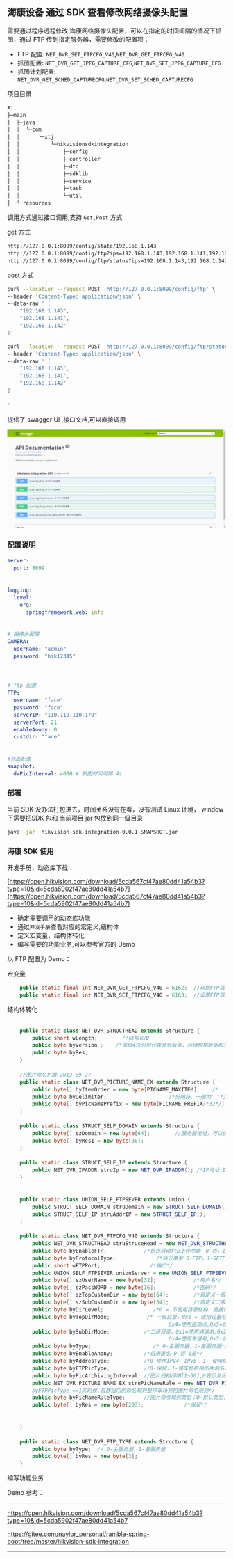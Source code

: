 
## 海康设备 通过 SDK 查看修改网络摄像头配置

需要通过程序远程修改 海康网络摄像头配置，可以在指定的时间间隔的情况下抓图，通过 FTP 传到指定服务器，需要修改的配置项：


+ FTP 配置: `NET_DVR_SET_FTPCFG_V40`,`NET_DVR_GET_FTPCFG_V40`
+ 抓图配置: `NET_DVR_GET_JPEG_CAPTURE_CFG`,`NET_DVR_SET_JPEG_CAPTURE_CFG`
+ 抓图计划配置: `NET_DVR_GET_SCHED_CAPTURECFG`,`NET_DVR_SET_SCHED_CAPTURECFG`

项目目录

```bash
X:.
├─main
│  ├─java
│  │  └─com
│  │      └─xtj
│  │          └─hikvisionsdkintegration
│  │              ├─config
│  │              ├─controller
│  │              ├─dto
│  │              ├─sdklib
│  │              ├─service
│  │              ├─task
│  │              └─util
│  └─resources

```

调用方式通过接口调用,支持 `Get,Post` 方式


get 方式
```bash
http://127.0.0.1:8099/config/state/192.168.1.143
http://127.0.0.1:8099/config/ftp?ips=192.168.1.143,192.168.1.141,192.168.1.142
http://127.0.0.1:8099/config/ftp/status?ips=192.168.1.143,192.168.1.141,192.168.1.142
```
post 方式
```bash
curl --location --request POST 'http://127.0.0.1:8099/config/ftp' \
--header 'Content-Type: application/json' \
--data-raw ' [
    "192.168.1.143",
    "192.168.1.141",
    "192.168.1.142"
]'
```

```bash
curl --location --request POST 'http://127.0.0.1:8099/config/ftp/status' \
--header 'Content-Type: application/json' \
--data-raw ' [
    "192.168.1.143",
    "192.168.1.141",
    "192.168.1.142"
]

'
```

提供了 swagger UI ,接口文档,可以直接调用

![swagger UI ](./file/20231012024029.png)


### 配置说明

```yaml
server:
  port: 8099


logging:
  level:
    org:
      springframework.web: info


# 摄像头配置
CAMERA:
  username: "admin"
  password: "hik12345"



# ftp 配置
FTP:
  username: "face"
  password: "face"
  serverIP: "110.110.110.170"
  serverPort: 21
  enableAnony: 0
  custdir: "face"


#抓图配置
snapshot:
  dwPicInterval: 4000 # 抓图时间间隔 4s

```



### 部署

当前 SDK 没办法打包进去，时间关系没有在看，没有测试 Linux 环境， window 下需要把SDK 包和 当前项目 jar 包放到同一级目录
```bash
java -jar  hikvision-sdk-integration-0.0.1-SNAPSHOT.jar
```

### 海康 SDK 使用

开发手册，动态库下载：


[https://open.hikvision.com/download/5cda567cf47ae80dd41a54b3?type=10&id=5cda5902f47ae80dd41a54b7](https://open.hikvision.com/download/5cda567cf47ae80dd41a54b3?type=10&id=5cda5902f47ae80dd41a54b7)

+ 确定需要调用的动态库功能
+ 通过`开发手册`查看对应的宏定义,结构体
+ 定义宏变量，结构体转化
+ 编写需要的功能业务,可以参考官方的 Demo 


以 FTP 配置为 Demo：

宏变量

```java
    public static final int NET_DVR_GET_FTPCFG_V40 = 6162;  //获取FTP信息
    public static final int NET_DVR_SET_FTPCFG_V40 = 6163;  //设置FTP信息
```

结构体转化

```java

    public static class NET_DVR_STRUCTHEAD extends Structure {
        public short wLength;        //结构长度
        public byte byVersion ;    /*高低4位分别代表高低版本，后续根据版本和长度进行扩展，不同的版本的长度进行限制*/
        public byte byRes;
    }

    //图片命名扩展 2013-09-27
    public static class NET_DVR_PICTURE_NAME_EX extends Structure {
        public byte[] byItemOrder = new byte[PICNAME_MAXITEM];    /*    桉数组定义文件命名的规则 */
        public byte byDelimiter;                    /*分隔符，一般为'_'*/
        public byte[] byPicNamePrefix = new byte[PICNAME_PREFIX/*32*/];  //图片名自定义前缀
    }

    public static class STRUCT_SELF_DOMAIN extends Structure {
        public byte[] szDomain = new byte[64];        //服务器地址，可以使IPv4 IPv6或是域名
        public byte[] byRes1 = new byte[80];
    }

    public static class STRUCT_SELF_IP extends Structure {
        public NET_DVR_IPADDR struIp = new NET_DVR_IPADDR(); /*IP地址:IPv4 IPv6地址, 144字节*/
    }


    public static class UNION_SELF_FTPSEVER extends Union {
        public STRUCT_SELF_DOMAIN struDomain = new STRUCT_SELF_DOMAIN();
        public STRUCT_SELF_IP struAddrIP = new STRUCT_SELF_IP();
    }

    public static class NET_DVR_FTPCFG_V40 extends Structure {
        public NET_DVR_STRUCTHEAD struStruceHead = new NET_DVR_STRUCTHEAD();
        public byte byEnableFTP;            /*是否启动ftp上传功能，0-否，1-是*/
        public byte byProtocolType;             /*协议类型 0-FTP，1-SFTP*/
        public short wFTPPort;                /*端口*/
        public UNION_SELF_FTPSEVER unionServer = new UNION_SELF_FTPSEVER();
        public byte[] szUserName = new byte[32];            /*用户名*/
        public byte[] szPassWORD = new byte[16];            /*密码*/
        public byte[] szTopCustomDir = new byte[64];        /*自定义一级目录*/
        public byte[] szSubCustomDir = new byte[64];        /*自定义二级目录*/
        public byte byDirLevel;                /*0 = 不使用目录结构，直接保存在根目录,    1 = 使用1级目录,2=使用2级目录*/
        public byte byTopDirMode;            /* 一级目录，0x1 = 使用设备名,0x2 = 使用设备号,0x3 = 使用设备ip地址，
                                                    0x4=使用监测点,0x5=使用时间(年月),0x6-使用自定义 ,0x7=违规类型,0x8=方向,0x9=地点*/
        public byte bySubDirMode;           /*二级目录，0x1=使用通道名,0x2=使用通道号 0x3=使用时间(年月日),
                                                    0x4=使用车道号,0x5-使用自定义, 0x6=违规类型,0x7=方向,0x8=地点,0x9 = 车位编号*/
        public byte byType;                    /* 0-主服务器，1-备服务器*/
        public byte byEnableAnony;          /*启用匿名 0-否 1是*/
        public byte byAddresType;           /*0 使用IPV4、IPV6  1- 使用域名*/
        public byte byFTPPicType;           //0-保留，1-停车场抓拍图片命名规则
        public byte byPicArchivingInterval; //图片归档间隔[1~30],0表示关闭
        public NET_DVR_PICTURE_NAME_EX struPicNameRule = new NET_DVR_PICTURE_NAME_EX();   /* 图片命名规则:
        byFTPPicType ==1的时候,自数组内的命名规则是停车场抓拍图片命名规则*/
        public byte byPicNameRuleType;      //图片命令规则类型；0~默认类型，1~图片前缀名定义(启用struPicNameRule中的byPicNamePrefix字段)
        public byte[] byRes = new byte[203];             /*保留*/


    }

    public static class NET_DVR_FTP_TYPE extends Structure {
        public byte byType;  // 0-主服务器，1-备服务器
        public byte[] byRes = new byte[3];
    }

```

编写功能业务


Demo 参考：

***

https://open.hikvision.com/download/5cda567cf47ae80dd41a54b3?type=10&id=5cda5902f47ae80dd41a54b7

https://gitee.com/naylor_personal/ramble-spring-boot/tree/master/hikvision-sdk-integration
***










